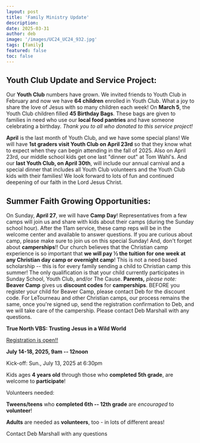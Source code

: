 ```yaml
---
layout: post
title: 'Family Ministry Update'
description:
date: 2025-03-31
author: deb
image: '/images/UC24_UC24_932.jpg'
tags: [family]
featured: false
toc: false
---
```


## Youth Club Update and Service Project:

Our **Youth Club** numbers have grown. We invited friends to Youth Club in February and now we have **64 children** enrolled in Youth Club. What a joy to share the love of Jesus with so many children each week! On **March 5**, the Youth Club children filled **45 Birthday Bags**. These bags are given to families in need who use our **local food pantries** and have someone celebrating a birthday. _Thank you to all who donated to this service project!_

**April** is the last month of Youth Club, and we have some special plans! We will have **1st graders visit Youth Club on April 23rd** so that they know what to expect when they can begin attending in the fall of 2025. Also on April 23rd, our middle school kids get one last "dinner out" at Tom Wahl's. And our **last Youth Club, on April 30th**, will include our annual carnival and a special dinner that includes all Youth Club volunteers and the Youth Club kids with their families! We look forward to lots of fun and continued deepening of our faith in the Lord Jesus Christ.

## Summer Faith Growing Opportunities:

On Sunday, **April 27**, we will have **Camp Day**! Representatives from a few camps will join us and share with kids about their camps (during the Sunday school hour). After the 11am service, these camp reps will be in the welcome center and available to answer questions. If you are curious about camp, please make sure to join us on this special Sunday! And, don't forget about **camperships**!! Our church believes that the Christian camp experience is so important that **we will pay ½ the tuition for one week at any Christian day camp or overnight camp**! This is not a need based scholarship -- this is for every family sending a child to Christian camp this summer! The only qualification is that your child currently participates in Sunday School, Youth Club, and/or The Cause. **Parents,** _please note:_ **Beaver Camp** gives us **discount codes** for **camperships**. BEFORE you register your child for Beaver Camp, please contact Deb for the discount code. For LeTourneau and other Christian camps, our process remains the same, once you're signed up, send the registration confirmation to Deb, and we will take care of the campership. Please contact Deb Marshall with any questions.

**True North VBS: Trusting Jesus in a Wild World**

[Registration is open!!](https://uccdga.churchcenter.com/registrations/events/2772543)

**July 14-18, 2025, 9am -- 12noon**

Kick-off: Sun., July 13, 2025 at 6:30pm

Kids ages **4 years old** through those who **completed 5th grade**, are welcome to **participate**! 

Volunteers needed:

**Tweens/teens** who **completed 6th -- 12th grade** are _encouraged_ to **volunteer**!

**Adults** are needed as **volunteers**, too - in lots of different areas!

Contact Deb Marshall with any questions
